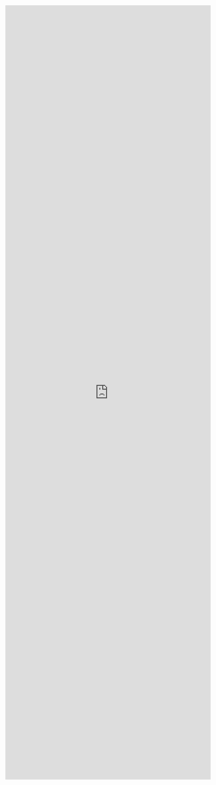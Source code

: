 <iframe src="https://docs.google.com/forms/d/e/1FAIpQLSdbJXh0-oBiWARNll-6d9SscKURJ-oXzXzAb2a8QY3pih86eA/viewform?embedded=true" width="640" height="2413" frameborder="0" marginheight="0" marginwidth="0">Loading…</iframe> 
